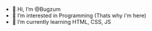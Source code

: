 - 👋 Hi, I’m @Bugzum
- 👀 I’m interested in Programming (Thats why i'm here)
- 🌱 I’m currently learning HTML, CSS, JS

<!---
Bugzum/Bugzum is a ✨ special ✨ repository because its `README.md` (this file) appears on your GitHub profile.
You can click the Preview link to take a look at your changes.
--->
